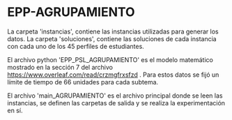 # EPP-AGRUPAMIENTO

La carpeta 'instancias', contiene las instancias utilizadas para generar los datos.
La carpeta 'soluciones', contiene las soluciones de cada instancia con cada uno de los 
45 perfiles de estudiantes.

El archivo python 'EPP_PSL_AGRUPAMIENTO' es el modelo matemático mostrado en la sección 7 
del archivo https://www.overleaf.com/read/crzmgfrxsfzd .
Para estos datos se fijó un límite de tiempo de 66 unidades para cada subtema.

El archivo 'main_AGRUPAMIENTO' es el archivo principal donde se leen las instancias, se definen
las carpetas de salida y se realiza la experimentación en sí.
